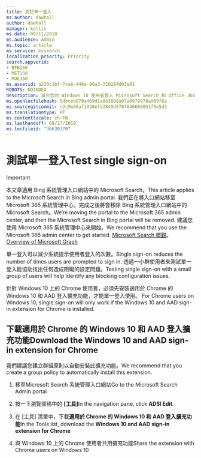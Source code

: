 ```yaml
---
title: 測試單一登入
ms.author: dawholl
author: dawholl
manager: kellis
ms.date: 09/11/2018
ms.audience: Admin
ms.topic: article
ms.service: mssearch
localization_priority: Priority
search.appverid:
- BFB160
- MET150
- MOE150
ms.assetid: a220c1bf-7cee-448a-90a3-310284d03e81
ROBOTS: NOINDEX
description: 減少您的 Windows 10 使用者登入 Microsoft Search 和 Office 365 的提示次數
ms.openlocfilehash: 5dbceb070a469d1a8b3808a07a0972978a909f8a
ms.sourcegitcommit: c2c9e66af1038efd2849d578f846680851f9e5d2
ms.translationtype: HT
ms.contentlocale: zh-TW
ms.lasthandoff: 08/27/2019
ms.locfileid: "36639370"
---
```

# <a name="test-single-sign-on"></a><span data-ttu-id="28820-103">測試單一登入</span><span class="sxs-lookup"><span data-stu-id="28820-103">Test single sign-on</span></span>

> [!IMPORTANT]
> <span data-ttu-id="28820-104">本文章適用 Bing 系統管理入口網站中的 Microsoft Search。</span><span class="sxs-lookup"><span data-stu-id="28820-104">This article applies to the Microsoft Search in Bing admin portal.</span></span> <span data-ttu-id="28820-105">我們正在將入口網站移至 Microsoft 365 系統管理中心，完成之後將會移除 Bing 系統管理入口網站中的 Microsoft Search。</span><span class="sxs-lookup"><span data-stu-id="28820-105">We’re moving the portal to the Microsoft 365 admin center, and then the Microsoft Search in Bing portal will be removed.</span></span> <span data-ttu-id="28820-106">建議您使用 Microsoft 365 系統管理中心來開始。</span><span class="sxs-lookup"><span data-stu-id="28820-106">We recommend that you use the Microsoft 365 admin center to get started.</span></span> <span data-ttu-id="28820-107">[Microsoft Search 概觀](overview-microsoft-search.md)。</span><span class="sxs-lookup"><span data-stu-id="28820-107">[Overview of Microsoft Graph](overview-microsoft-search.md)</span></span>
    
<span data-ttu-id="28820-108">單一登入可以減少系統提示使用者登入的次數。</span><span class="sxs-lookup"><span data-stu-id="28820-108">Single sign-on reduces the number of times users are prompted to sign in.</span></span> <span data-ttu-id="28820-109">透過一小群使用者來測試單一登入能協助找出任何造成阻礙的設定問題。</span><span class="sxs-lookup"><span data-stu-id="28820-109">Testing single sign-on with a small group of users will help identify any blocking configuration issues.</span></span> 
  
<span data-ttu-id="28820-110">針對 Windows 10 上的 Chrome 使用者，必須先安裝適用於 Chrome 的 Windows 10 和 AAD 登入擴充功能，才能單一登入使用。 </span><span class="sxs-lookup"><span data-stu-id="28820-110">For Chrome users on Windows 10, single sign-on will only work if the Windows 10 and AAD sign-in extension for Chrome is installed.</span></span> 
  
## <a name="download-the-windows-10-and-aad-sign-in-extension-for-chrome"></a><span data-ttu-id="28820-111">下載適用於 Chrome 的 Windows 10 和 AAD 登入擴充功能</span><span class="sxs-lookup"><span data-stu-id="28820-111">Download the Windows 10 and AAD sign-in extension for Chrome</span></span>

<span data-ttu-id="28820-112">我們建議您建立群組原則以自動安裝此擴充功能。</span><span class="sxs-lookup"><span data-stu-id="28820-112">We recommend that you create a group policy to automatically install this extension.</span></span>
  
1. <span data-ttu-id="28820-113">移至Microsoft Search 系統管理入口網站</span><span class="sxs-lookup"><span data-stu-id="28820-113">Go to the Microsoft Search Admin portal</span></span>
    
2. <span data-ttu-id="28820-114">按一下瀏覽窗格中的 **[工具]**</span><span class="sxs-lookup"><span data-stu-id="28820-114">In the navigation pane, click **ADSI Edit**.</span></span>
    
3. <span data-ttu-id="28820-115">在 [工具] 清單中，下載**適用於 Chrome 的 Windows 10 和 AAD 登入擴充功能**</span><span class="sxs-lookup"><span data-stu-id="28820-115">In the Tools list, download the **Windows 10 and AAD sign-in extension for Chrome**</span></span>
    
4. <span data-ttu-id="28820-116">與 Windows 10 上的 Chrome 使用者共用擴充功能</span><span class="sxs-lookup"><span data-stu-id="28820-116">Share the extension with Chrome users on Windows 10</span></span>

  

